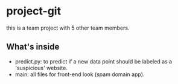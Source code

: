 # project-git
this is a team project with 5 other team members.


## What's inside
* predict.py: to predict if a new data point should be labeled as a 'suspicious' website. 
* main: all files for front-end look (spam domain app). 
